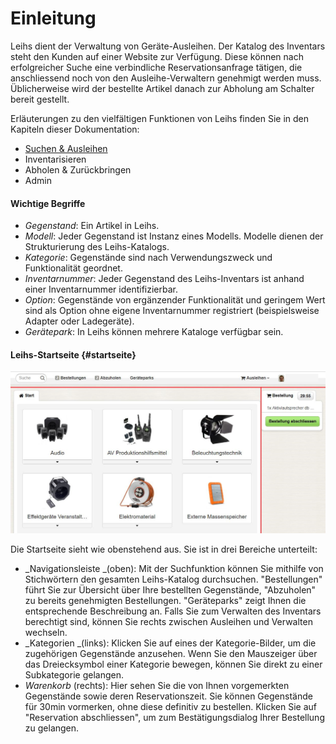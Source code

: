 # Einleitung

Leihs dient der Verwaltung von Geräte-Ausleihen. Der Katalog des Inventars steht den Kunden auf einer Website zur Verfügung. Diese können nach erfolgreicher Suche eine verbindliche Reservationsanfrage tätigen, die anschliessend noch von den Ausleihe-Verwaltern genehmigt werden muss. Üblicherweise wird der bestellte Artikel danach zur Abholung am Schalter bereit gestellt.

Erläuterungen zu den vielfältigen Funktionen von Leihs finden Sie in den Kapiteln dieser Dokumentation:

* [Suchen & Ausleihen](/chapter1.md)
* Inventarisieren
* Abholen & Zurückbringen
* Admin

#### Wichtige Begriffe

* _Gegenstand_: Ein Artikel in Leihs.
* _Modell_: Jeder Gegenstand ist Instanz eines Modells. Modelle dienen der Strukturierung des Leihs-Katalogs.
* _Kategorie_: Gegenstände sind nach Verwendungszweck und Funktionalität geordnet. 
* _Inventarnummer_: Jeder Gegenstand des Leihs-Inventars ist anhand einer Inventarnummer identifizierbar.
* _Option_: Gegenstände von ergänzender Funktionalität und geringem Wert sind als Option ohne eigene Inventarnummer registriert \(beispielsweise Adapter oder Ladegeräte\). 
* _Gerätepark_: In Leihs können mehrere Kataloge verfügbar sein.

#### Leihs-Startseite {#startseite}

![](/assets/Ausleihen_Start.png)

Die Startseite sieht wie obenstehend aus. Sie ist in drei Bereiche unterteilt:

* _Navigationsleiste _\(oben\): Mit der Suchfunktion können Sie mithilfe von Stichwörtern den gesamten Leihs-Katalog durchsuchen. "Bestellungen" führt Sie zur Übersicht über Ihre bestellten Gegenstände, "Abzuholen" zu bereits genehmigten Bestellungen. "Geräteparks" zeigt Ihnen die entsprechende Beschreibung an. Falls Sie zum Verwalten des Inventars berechtigt sind, können Sie rechts zwischen Ausleihen und Verwalten wechseln. 
* _Kategorien _\(links\): Klicken Sie auf eines der Kategorie-Bilder, um die zugehörigen Gegenstände anzusehen. Wenn Sie den Mauszeiger über das Dreiecksymbol einer Kategorie bewegen, können Sie direkt zu einer Subkategorie gelangen. 
* _Warenkorb_ \(rechts\): Hier sehen Sie die von Ihnen vorgemerkten Gegenstände sowie deren Reservationszeit. Sie können Gegenstände für 30min vormerken, ohne diese definitiv zu bestellen. Klicken Sie auf "Reservation abschliessen", um zum Bestätigungsdialog Ihrer Bestellung zu gelangen. 



